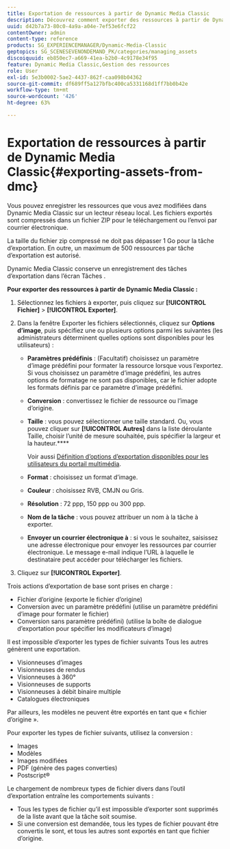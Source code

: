 ```yaml
---
title: Exportation de ressources à partir de Dynamic Media Classic
description: Découvrez comment exporter des ressources à partir de Dynamic Media Classic.
uuid: d42b7a73-80c0-4a9a-a04e-7ef53e6fcf22
contentOwner: admin
content-type: reference
products: SG_EXPERIENCEMANAGER/Dynamic-Media-Classic
geptopics: SG_SCENESEVENONDEMAND_PK/categories/managing_assets
discoiquuid: eb850ec7-a669-41ea-b2b0-4c9178e34f95
feature: Dynamic Media Classic,Gestion des ressources
role: User
exl-id: 5e3b0002-5ae2-4437-862f-caa098b04362
source-git-commit: df689ff5a127bfbc400ca5331168d1ff7bb0b42e
workflow-type: tm+mt
source-wordcount: '426'
ht-degree: 63%

---
```


# Exportation de ressources à partir de Dynamic Media Classic{#exporting-assets-from-dmc}

Vous pouvez enregistrer les ressources que vous avez modifiées dans Dynamic Media Classic sur un lecteur réseau local. Les fichiers exportés sont compressés dans un fichier ZIP pour le téléchargement ou l’envoi par courrier électronique.

La taille du fichier zip compressé ne doit pas dépasser 1 Go pour la tâche d’exportation. En outre, un maximum de 500 ressources par tâche d’exportation est autorisé.

Dynamic Media Classic conserve un enregistrement des tâches d’exportation dans l’écran Tâches .

**Pour exporter des ressources à partir de Dynamic Media Classic :**

1. Sélectionnez les fichiers à exporter, puis cliquez sur **[!UICONTROL Fichier]** > **[!UICONTROL Exporter]**.
1. Dans la fenêtre Exporter les fichiers sélectionnés, cliquez sur **Options d’image**, puis spécifiez une ou plusieurs options parmi les suivantes (les administrateurs déterminent quelles options sont disponibles pour les utilisateurs) :

   * **Paramètres prédéfinis**  : (Facultatif) choisissez un paramètre d’image prédéfini pour formater la ressource lorsque vous l’exportez. Si vous choisissez un paramètre d’image prédéfini, les autres options de formatage ne sont pas disponibles, car le fichier adopte les formats définis par ce paramètre d’image prédéfini.

   * **Conversion**  : convertissez le fichier de ressource ou l’image d’origine.

   * **Taille**  : vous pouvez sélectionner une taille standard. Ou, vous pouvez cliquer sur **[!UICONTROL Autres]** dans la liste déroulante Taille, choisir l’unité de mesure souhaitée, puis spécifier la largeur et la hauteur.****

      Voir aussi [Définition d’options d’exportation disponibles pour les utilisateurs du portail multimédia](specifying-export-options-available-media.md#specifying_export_options_available_to_media_portal_users).

   * **Format**  : choisissez un format d’image.

   * **Couleur**  : choisissez RVB, CMJN ou Gris.

   * **Résolution**  : 72 ppp, 150 ppp ou 300 ppp.

   * **Nom de la tâche**  : vous pouvez attribuer un nom à la tâche à exporter.

   * **Envoyer un courrier électronique à**  : si vous le souhaitez, saisissez une adresse électronique pour envoyer les ressources par courrier électronique. Le message e-mail indique l’URL à laquelle le destinataire peut accéder pour télécharger les fichiers.

1. Cliquez sur **[!UICONTROL Exporter]**.

Trois actions d’exportation de base sont prises en charge :

* Fichier d’origine (exporte le fichier d’origine)
* Conversion avec un paramètre prédéfini (utilise un paramètre prédéfini d’image pour formater le fichier)
* Conversion sans paramètre prédéfini) (utilise la boîte de dialogue d’exportation pour spécifier les modificateurs d’image)

Il est impossible d’exporter les types de fichier suivants Tous les autres génèrent une exportation.

* Visionneuses d’images
* Visionneuses de rendus
* Visionneuses à 360°
* Visionneuses de supports
* Visionneuses à débit binaire multiple
* Catalogues électroniques

Par ailleurs, les modèles ne peuvent être exportés en tant que « fichier d’origine ».

Pour exporter les types de fichier suivants, utilisez la conversion :

* Images
* Modèles
* Images modifiées
* PDF (génère des pages converties)
* Postscript®

Le chargement de nombreux types de fichier divers dans l’outil d’exportation entraîne les comportements suivants :

* Tous les types de fichier qu’il est impossible d’exporter sont supprimés de la liste avant que la tâche soit soumise.
* Si une conversion est demandée, tous les types de fichier pouvant être convertis le sont, et tous les autres sont exportés en tant que fichier d’origine.
